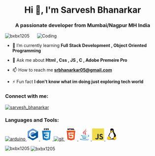 <h1 align="center">Hi 👋, I'm Sarvesh Bhanarkar</h1>
<h3 align="center">A passionate developer from Mumbai/Nagpur MH India</h3>
<img align="right" alt="Coding" width="400" src="https://user-images.githubusercontent.com/74038190/219923823-bf1ce878-c6b8-4faa-be07-93e6b1006521.gif")>

<p align="left"> <img src="https://komarev.com/ghpvc/?username=bxbx1205&label=Profile%20views&color=0e75b6&style=flat" alt="bxbx1205" /> </p>



- 🌱 I’m currently learning **Full Stack Development , Object Oriented Programming**

- 💬 Ask me about **Html , Css , JS , C , Adobe Premeire Pro**

- 📫 How to reach me **srbhanarkar05@gmail.com**

- ⚡ Fun fact **I don't know what im doing just exploring tech world**

<h3 align="left">Connect with me:</h3>
<p align="left">
<a href="https://instagram.com/sarvesh_bhanarkar" target="blank"><img align="center" src="https://raw.githubusercontent.com/rahuldkjain/github-profile-readme-generator/master/src/images/icons/Social/instagram.svg" alt="sarvesh_bhanarkar" height="30" width="40" /></a>
</p>

<h3 align="left">Languages and Tools:</h3>
<p align="left"> <a href="https://www.arduino.cc/" target="_blank" rel="noreferrer"> <img src="https://cdn.worldvectorlogo.com/logos/arduino-1.svg" alt="arduino" width="40" height="40"/> </a> <a href="https://www.cprogramming.com/" target="_blank" rel="noreferrer"> <img src="https://raw.githubusercontent.com/devicons/devicon/master/icons/c/c-original.svg" alt="c" width="40" height="40"/> </a> <a href="https://www.w3schools.com/css/" target="_blank" rel="noreferrer"> <img src="https://raw.githubusercontent.com/devicons/devicon/master/icons/css3/css3-original-wordmark.svg" alt="css3" width="40" height="40"/> </a> <a href="https://git-scm.com/" target="_blank" rel="noreferrer"> <img src="https://www.vectorlogo.zone/logos/git-scm/git-scm-icon.svg" alt="git" width="40" height="40"/> </a> <a href="https://www.w3.org/html/" target="_blank" rel="noreferrer"> <img src="https://raw.githubusercontent.com/devicons/devicon/master/icons/html5/html5-original-wordmark.svg" alt="html5" width="40" height="40"/> </a> <a href="https://www.java.com" target="_blank" rel="noreferrer"> <img src="https://raw.githubusercontent.com/devicons/devicon/master/icons/java/java-original.svg" alt="java" width="40" height="40"/> </a> <a href="https://developer.mozilla.org/en-US/docs/Web/JavaScript" target="_blank" rel="noreferrer"> <img src="https://raw.githubusercontent.com/devicons/devicon/master/icons/javascript/javascript-original.svg" alt="javascript" width="40" height="40"/> </a> <a href="https://www.linux.org/" target="_blank" rel="noreferrer"> <img src="https://raw.githubusercontent.com/devicons/devicon/master/icons/linux/linux-original.svg" alt="linux" width="40" height="40"/> </a> </p>

<p><img align="left" src="https://github-readme-stats.vercel.app/api/top-langs?username=bxbx1205&show_icons=true&locale=en&layout=compact" alt="bxbx1205" /></p>

<p>&nbsp;<img align="center" src="https://github-readme-stats.vercel.app/api?username=bxbx1205&show_icons=true&locale=en" alt="bxbx1205" /></p>

